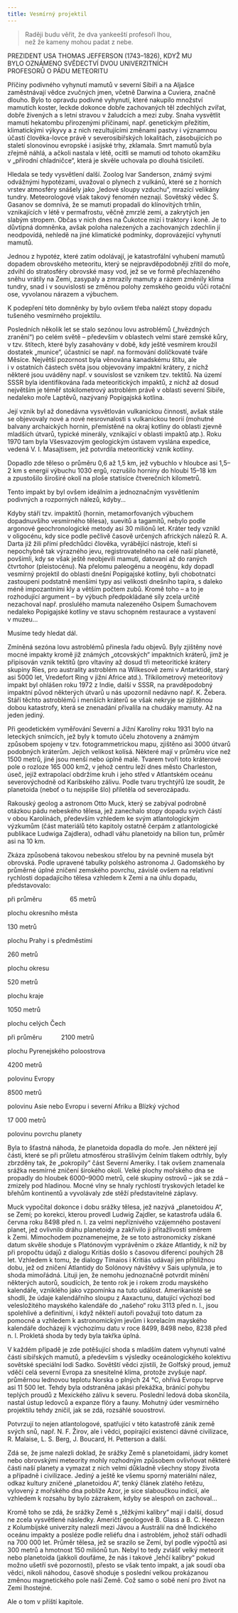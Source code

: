 ```yaml
---
title: Vesmírný projektil
---
```


> Raději budu věřit, že dva yankeeští profesoři lhou,  
> než že kameny mohou padat z nebe.

PREZIDENT USA THOMAS JEFFERSON (1743–1826), KDYŽ MU  
BYLO OZNÁMENO SVĚDECTVÍ DVOU UNIVERZITNÍCH  
PROFESORŮ O PÁDU METEORITU

Příčiny podivného vyhynutí mamutů v severní Sibiři a na Aljašce zaměstnávají vědce zvučných jmen, včetně Darwina a Cuviera, značně dlouho. Bylo to opravdu podivné vyhynutí, které nakupilo množství mamutích koster, leckde dokonce dobře zachovaných těl zdechlých zvířat, dobře živených a s letní stravou v žaludcích a mezi zuby. Snaha vysvětlit mamutí hekatombu přirozenými příčinami, např. genetickým přežitím, klimatickými výkyvy a z nich rezultujícími změnami pastvy i významnou účastí člověka-lovce právě v severosibiřských lokalitách, zásobujících po staletí slonovinou evropské i asijské trhy, zklamala. Smrt mamutů byla zřejmě náhlá, a ačkoli nastala v létě, ocitli se mamuti od tohoto okamžiku v „přírodní chladničce“, která je skvěle uchovala po dlouhá tisíciletí.

  

Hledala se tedy vysvětlení další. Zoolog Ivar Sanderson, známý svými odvážnými hypotézami, uvažoval o plynech z vulkánů, které se z horních vrstev atmosféry snášely jako „ledové sloupy vzduchu“, mrazící velikány tundry. Meteorologové však takový fenomén neznají. Sovětský vědec Š. Gasanov se domnívá, že se mamuti propadali do klínovitých trhlin, vznikajících v létě v permafrostu, věčně zmrzlé zemi, a zakrytých jen slabým stropem. Občas v nich dnes na Čukotce mizí i traktory i koně. Je to důvtipná domněnka, avšak poloha nalezených a zachovaných zdechlin jí neodpovídá, nehledě na jiné klimatické podmínky, doprovázející vyhynutí mamutů.

Jednou z hypotéz, které zatím odolávají, je katastrofální vyhubení mamutů dopadem obrovského meteoritu, který se nejpravděpodobněji zřítil do moře, zdvihl do stratosféry obrovské masy vod, jež se ve formě přechlazeného sněhu vrátily na Zemi, zasypaly a zmrazily mamuty a rázem změnily klima tundry, snad i v souvislosti se změnou polohy zemského geoidu vůči rotační ose, vyvolanou nárazem a výbuchem.

K podepření této domněnky by bylo ovšem třeba nalézt stopy dopadu tušeného vesmírného projektilu.

Posledních několik let se stalo sezónou lovu astroblémů („hvězd­ných zranění“) po celém světě – především v oblastech velmi staré zemské kůry, v tzv. štítech, které byly zasahovány v době, kdy ještě vesmírem kroužil dostatek „munice“, účastnící se např. na formo­vání dolíčkovaté tváře Měsíce. Největší pozornost byla věnována kanadskému štítu, ale i v ostatních částech světa jsou objevovány impaktní krátery, z nichž některé jsou uváděny např. v souvislost se vznikem tzv. tektitů. Na území SSSR byla identifikována řada meteoritických impaktů, z nichž až dosud největším je téměř stokilometrový astroblém právě v oblasti severní Sibiře, nedaleko moře Laptěvů, nazývaný Popigajská kotlina.

Její vznik byl až donedávna vysvětlován vulkanickou činností, avšak stále se objevovaly nové a nové nesrovnalosti s vulkanickou teorií (mohutné balvany archaických hornin, přemístěné na okraj kotliny do oblasti zjevně mladších útvarů, typické minerály, vznikající v oblasti impaktů atp.). Roku 1970 tam byla Všesvazovým geologickým ústavem vyslána expedice, vedená V. I. Masajtisem, jež potvrdila meteoritický vznik kotliny.

Dopadlo zde těleso o průměru 0,6 až 1,5 km, jež vybuchlo v hloubce asi 1,5–2 km s energií výbuchu 1030 ergů, rozrušilo horniny do hloubi 15–18 km a zpustošilo široširé okolí na ploše statisíce čtverečních kilometrů.

Tento impakt by byl ovšem ideálním a jednoznačným vysvětlením podivných a rozporných nálezů, kdyby…

Kdyby stáří tzv. impaktitů (hornin, metamorfovaných výbuchem dopadnuvšího vesmírného tělesa), suevitů a tagamitů, nebylo podle argonové geochronologické metody asi 30 miliónů let. Kráter tedy vznikl v oligocénu, kdy sice podle pečlivě časově určených afrických nálezů R. A. Darta již žili přímí předchůdci člověka, vyrábějící nástroje, kteří si nepochybně tak výrazného jevu, registrovatelného na celé naší planetě, povšimli, kdy se však ještě neobjevili mamuti, datovaní až do raných čtvrtohor (pleistocénu). Na přelomu paleogénu a neogénu, kdy dopadl vesmírný projektil do oblasti dnešní Popigajské kotliny, byli chobotnatci zastoupeni podstatně menšími typy asi velikosti dnešního tapíra, s daleko méně impozantními kly a větším počtem zubů. Kromě toho – a to je rozhodující argument – by výbuch předpokládané síly zcela určitě nezachoval např. proslulého mamuta nalezeného Osipem Šumachovem nedaleko Popigajské kotliny ve stavu schopném restaurace a vystavení v muzeu…

Musíme tedy hledat dál.

Zmíněná sezóna lovu astroblémů přinesla řadu objevů. Byly zjištěny nové mocné impakty kromě již známých „otcovských“ impaktních kráterů, jimž je připisován vznik tektitů (pro vltavíny až dosud tři meteoritické krátery skupiny Ries, pro australity astroblém na Wilkesově zemi v Antarktidě, starý asi 5000 let, Vredefort Ring v jižní Africe atd.). Tříkilometrový meteoritový impakt byl ohlášen roku 1972 z Indie, další v SSSR, na pravděpodobný impaktní původ některých útvarů u nás upozornil nedávno např. K. Žebera. Stáří těchto astroblémů i menších kráterů se však nekryje se zjištěnou dobou katastrofy, která se znenadání přivalila na chudáky mamuty. Až na jeden jediný.

Při geodetickém vyměřování Severní a Jižní Karolíny roku 1931 bylo na leteckých snímcích, jež byly k tomuto účelu zhotoveny a známým způsobem spojeny v tzv. fotogrammetrickou mapu, zjištěno asi 3000 útvarů podobných kráterům. Jejich velikost kolísá. Některé mají v průměru více než 1500 metrů, jiné jsou menší nebo úplně malé. Tvarem tvoří toto kráterové pole o rozloze 165 000 km2, v jehož centru leží dnes město Charleston, úseč, jejíž extrapolací obdržíme kruh i jeho střed v Atlantském oceánu severovýchodně od Karibského zálivu. Podle tvaru trychtýřů lze soudit, že planetoida (neboť o tu nejspíše šlo) přiletěla od severozápadu.

Rakouský geolog a astronom Otto Muck, který se zabýval podrobně otázkou pádu nebeského tělesa, jež zanechalo stopy dopadu svých částí v obou Karolínách, především vzhledem ke svým atlantologickým výzkumům (část materiálů této kapitoly ostatně čerpám z atlantologické publikace Ludwiga Zajdlera), odhadl váhu planetoidy na bilion tun, průměr asi na 10 km.

Zkáza způsobená takovou nebeskou střelou by na pevnině musela být obrovská. Podle upravené tabulky polského astronoma J. Gadomského by průměrné úplné zničení zemského povrchu, závislé ovšem na relativní rychlosti dopadajícího tělesa vzhledem k Zemi a na úhlu dopadu, představovalo:

 

při průměru                65 metrů

plochu okresního města

130 metrů

plochu Prahy i s předměstími

260 metrů

plochu okresu

520 metrů

plochu kraje

1050 metrů

plochu celých Čech

při průměru           2100 metrů

plochu Pyrenejského poloostrova

4200 metrů

polovinu Evropy

8500 metrů

polovinu Asie nebo Evropu i severní Afriku a Blízký východ

17 000 metrů

polovinu povrchu planety

Byla to šťastná náhoda, že planetoida dopadla do moře. Jen některé její části, které se při průletu atmosférou strašlivým čelním tlakem odtrhly, byly zbrzděny tak, že „pokropily“ část Severní Ameriky. I tak ovšem znamenala srážka nesmírné zničení širokého okolí. Velké plochy mořského dna se propadly do hloubek 6000–9000 metrů, celé skupiny ostrovů – jak se zdá – zmizely pod hladinou. Mocné vlny se hnaly rychlostí tryskových letadel ke břehům kontinentů a vyvolávaly zde stěží představitelné záplavy.

Muck vypočítal dokonce i dobu srážky tělesa, jež nazývá „planetoidou A“, se Zemí; po korekci, kterou provedl Ludwig Zajdler, se katastrofa udála 6. června roku 8498 před n. l. za velmi nepříznivého vzájemného postavení planet, jež ovlivnilo dráhu planetoidy a zakřivilo ji přitažlivostí směrem k Zemi. Mimochodem poznamenejme, že se toto astronomicky získané datum skvěle shoduje s Platónovým vyprávěním o zkáze Atlantidy, k níž by při propočtu údajů z dialogu Kritiás došlo s časovou diferencí pouhých 28 let. Vzhledem k tomu, že dialogy Tímaios i Kritiás udávají jen přibližnou dobu, jež od zničení Atlantidy do Solónovy návštěvy v Sais uplynula, je to shoda mimořádná. Lituji jen, že nemohu jednoznačně potvrdit mínění některých autorů, soudících, že tento rok je i rokem zrodu mayského kalendáře, vzniklého jako vzpomínka na tuto událost. Amerikanisté se shodli, že údaje kalendářního sloupu z Aaxactunu, datující výchozí bod velesložitého mayského kalendáře do „našeho“ roku 3113 před n. l., jsou spolehlivé a definitivní, i když někteří autoři považují toto datum za pomocné a vzhledem k astronomickým jevům i korelacím mayského kalendáře docházejí k výchozímu datu v roce 8499, 8498 nebo, 8238 před n. l. Prokletá shoda by tedy byla takřka úplná.

V každém případě je zde potěšující shoda s mladším datem vyhynutí valné části sibiřských mamutů, a především s výsledky oceánologického kolektivu sovětské speciální lodi Sadko. Sovětští vědci zjistili, že Golfský proud, jemuž vděčí celá severní Evropa za snesitelné klima, protože zvyšuje např. průměrnou lednovou teplotu Norska o plných 24 °C, ohřívá Evropu teprve asi 11 500 let. Tehdy byla odstraněna jakási překážka, bránící pohybu teplých proudů z Mexického zálivu k severu. Poslední ledová doba skončila, nastal ústup ledovců a expanze flóry a fauny. Mohutný úder vesmírného projektilu tehdy zničil, jak se zdá, rozsáhlé souostroví.

Potvrzují to nejen atlantologové, spatřující v této katastrofě zánik země svých snů, např. N. F. Žirov, ale i vědci, popírající existenci dávné civilizace, R. Malaise, L. S. Berg, J. Boucard, H. Petterson a další.

Zdá se, že jsme nalezli doklad, že srážky Země s planetoidami, jádry komet nebo obrovskými meteority mohly rozhodným způsobem ovlivňovat některé části naší planety a vymazat z nich velmi důkladně všechny stopy života a případně i civilizace. Jediný a ještě ke všemu sporný materiální nález, odkaz kultury zničené „planetoidou A“, tenký článek zlatého řetězu, vylovený z mořského dna poblíže Azor, je sice slaboučkou indicií, ale vzhledem k rozsahu by bylo zázrakem, kdyby se alespoň on zachoval…

Kromě toho se zdá, že srážky Země s „těžkými kalibry“ mají i další, dosud ne zcela vysvětlené následky. Američtí geologové B. Glass a B. C. Heezen z Kolumbijské univerzity nalezli mezi Jávou a Austrálií na dně Indického oceánu impakty a posléze podle reliéfu dna i astroblém, jehož stáří odhadli na 700 000 let. Průměr tělesa, jež se srazilo se Zemí, byl podle výpočtů asi 300 metrů a hmotnost 150 miliónů tun. Nebyl to tedy zvlášť velký meteorit nebo planetoida (jakkoli doufáme, že nás i takové „lehčí kalibry“ pokud možno ušetří své pozornosti), přesto se však tento impakt, a jak soudí oba vědci, nikoli náhodou, časově shoduje s poslední velkou prokázanou změnou magnetického pole naší Země. Což samo o sobě není pro život na Zemi lhostejné.

Ale o tom v příští kapitole.
